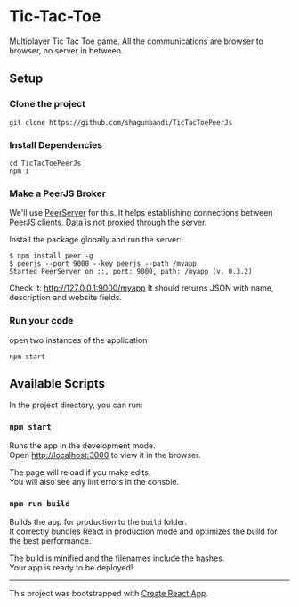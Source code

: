# Tic-Tac-Toe

Multiplayer Tic Tac Toe game. All the communications are browser to browser, no server in between.

## Setup

### Clone the project

```
git clone https://github.com/shagunbandi/TicTacToePeerJs
```

### Install Dependencies

```
cd TicTacToePeerJs
npm i
```

### Make a PeerJS Broker

We'll use [PeerServer](https://github.com/peers/peerjs-server) for this. It helps establishing connections between PeerJS clients. Data is not proxied through the server.

Install the package globally and run the server:

```
$ npm install peer -g
$ peerjs --port 9000 --key peerjs --path /myapp
Started PeerServer on ::, port: 9000, path: /myapp (v. 0.3.2)
```

Check it: http://127.0.0.1:9000/myapp It should returns JSON with name, description and website fields.

### Run your code

open two instances of the application

```
npm start
```

## Available Scripts

In the project directory, you can run:

### `npm start`

Runs the app in the development mode.\
Open [http://localhost:3000](http://localhost:3000) to view it in the browser.

The page will reload if you make edits.\
You will also see any lint errors in the console.

### `npm run build`

Builds the app for production to the `build` folder.\
It correctly bundles React in production mode and optimizes the build for the best performance.

The build is minified and the filenames include the hashes.\
Your app is ready to be deployed!

---

This project was bootstrapped with [Create React App](https://github.com/facebook/create-react-app).
